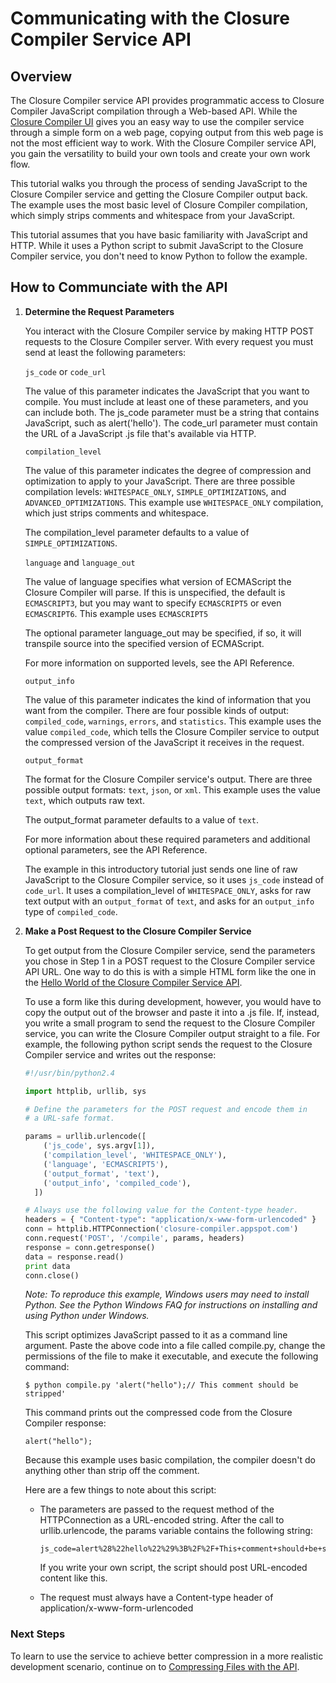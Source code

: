 # Communicating with the Closure Compiler Service API

## Overview

The Closure Compiler service API provides programmatic access to Closure Compiler JavaScript
compilation through a Web-based API. While the
[Closure Compiler UI](http://closure-compiler.appspot.com/) gives you an easy way to use the
compiler service through a simple form on a web page, copying output from this web page is not the
most efficient way to work. With the Closure Compiler service API, you gain the versatility to
build your own tools and create your own work flow.

This tutorial walks you through the process of sending JavaScript to the Closure Compiler service
and getting the Closure Compiler output back. The example uses the most basic level of Closure
Compiler compilation, which simply strips comments and whitespace from your JavaScript.

This tutorial assumes that you have basic familiarity with JavaScript and HTTP. While it uses a
Python script to submit JavaScript to the Closure Compiler service, you don't need to know Python
to follow the example.

## How to Communciate with the API

 1. **Determine the Request Parameters**

    You interact with the Closure Compiler service by making HTTP POST requests to the Closure
    Compiler server. With every request you must send at least the following parameters:

    `js_code` or `code_url`
    
    The value of this parameter indicates the JavaScript that you want to compile. You must include
    at least one of these parameters, and you can include both. The js_code parameter must be a
    string that contains JavaScript, such as alert('hello'). The code_url parameter must contain
    the URL of a JavaScript .js file that's available via HTTP.

    `compilation_level`

    The value of this parameter indicates the degree of compression and optimization to apply to
    your JavaScript. There are three possible compilation levels: `WHITESPACE_ONLY`,
    `SIMPLE_OPTIMIZATIONS`, and `ADVANCED_OPTIMIZATIONS`. This example use `WHITESPACE_ONLY`
    compilation, which just strips comments and whitespace.

    The compilation_level parameter defaults to a value of `SIMPLE_OPTIMIZATIONS`.

    `language` and `language_out`
    
    The value of language specifies what version of ECMAScript the Closure Compiler will parse.
    If this is unspecified, the default is `ECMASCRIPT3`, but you may want to specify `ECMASCRIPT5`
    or even `ECMASCRIPT6`. This example uses `ECMASCRIPT5`

    The optional parameter language_out may be specified, if so, it will transpile source into the
    specified version of ECMAScript.

    For more information on supported levels, see the API Reference.

    `output_info`
    
    The value of this parameter indicates the kind of information that you want from the compiler.
    There are four possible kinds of output: `compiled_code`, `warnings`, `errors`, and
    `statistics`. This example uses the value `compiled_code`, which tells the Closure Compiler
    service to output the compressed version of the JavaScript it receives in the request.

    `output_format`

    The format for the Closure Compiler service's output. There are three possible output formats:
    `text`, `json`, or `xml`. This example uses the value `text`, which outputs raw text.

    The output_format parameter defaults to a value of `text`.

    For more information about these required parameters and additional optional parameters,
    see the API Reference.

    The example in this introductory tutorial just sends one line of raw JavaScript to the Closure
    Compiler service, so it uses `js_code` instead of `code_url`. It uses a compilation_level of
    `WHITESPACE_ONLY`, asks for raw text output with an `output_format` of `text`, and asks for an
    `output_info` type of `compiled_code`.

 2. **Make a Post Request to the Closure Compiler Service**

    To get output from the Closure Compiler service, send the parameters you chose in Step 1 in a
    POST request to the Closure Compiler service API URL. One way to do this is with a simple HTML
    form like the one in the [Hello World of the Closure Compiler Service API](api.md).

    To use a form like this during development, however, you would have to copy the output out of the browser and paste it into a .js file. If, instead, you write a small program to send the request to the Closure Compiler service, you can write the Closure Compiler output straight to a file. For example, the following python script sends the request to the Closure Compiler service and writes out the response:

    ```python
    #!/usr/bin/python2.4
    
    import httplib, urllib, sys
    
    # Define the parameters for the POST request and encode them in
    # a URL-safe format.
    
    params = urllib.urlencode([
        ('js_code', sys.argv[1]),
        ('compilation_level', 'WHITESPACE_ONLY'),
        ('language', 'ECMASCRIPT5'),
        ('output_format', 'text'),
        ('output_info', 'compiled_code'),
      ])

    # Always use the following value for the Content-type header.
    headers = { "Content-type": "application/x-www-form-urlencoded" }
    conn = httplib.HTTPConnection('closure-compiler.appspot.com')
    conn.request('POST', '/compile', params, headers)
    response = conn.getresponse()
    data = response.read()
    print data
    conn.close()
    ```
    
    *Note: To reproduce this example, Windows users may need to install Python. See the Python
    Windows FAQ for instructions on installing and using Python under Windows.*

    This script optimizes JavaScript passed to it as a command line argument. Paste the above code
    into a file called compile.py, change the permissions of the file to make it executable, and
    execute the following command:

    `$ python compile.py 'alert("hello");// This comment should be stripped'`

    This command prints out the compressed code from the Closure Compiler response:

    `alert("hello");`
    
    Because this example uses basic compilation, the compiler doesn't do anything other than strip
    off the comment.

    Here are a few things to note about this script:

     * The parameters are passed to the request method of the HTTPConnection as a URL-encoded
       string. After the call to urllib.urlencode, the params variable contains the following
       string:
       
       ```
       js_code=alert%28%22hello%22%29%3B%2F%2F+This+comment+should+be+stripped&language=ECMASCRIPT5&output_info=compiled_code&out=text&compilation_level=WHITESPACE_ONLY
       ```
    
       If you write your own script, the script should post URL-encoded content like this.

     * The request must always have a Content-type header of application/x-www-form-urlencoded

### Next Steps

To learn to use the service to achieve better compression in a more realistic development scenario,
continue on to [Compressing Files with the API](api-tutorial-2.md).
